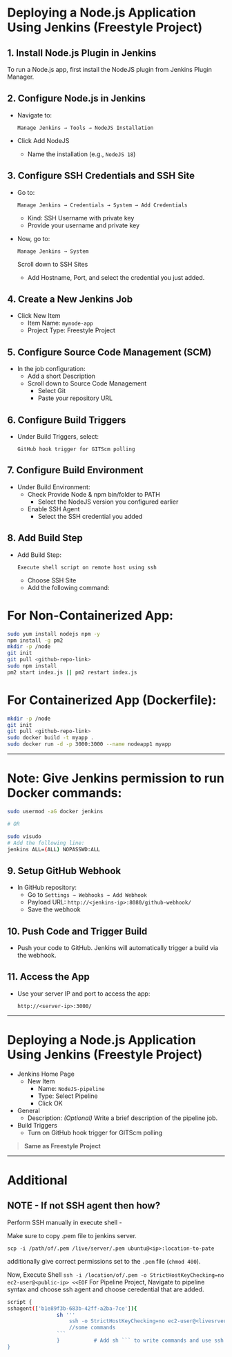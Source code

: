 # Deploying a Node.js Application Using Jenkins (Freestyle Project)

## 1. Install Node.js Plugin in Jenkins
To run a Node.js app, first install the NodeJS plugin from Jenkins Plugin Manager.

## 2. Configure Node.js in Jenkins
- Navigate to:
    
    `Manage Jenkins → Tools → NodeJS Installation`
    
- Click Add NodeJS
    - Name the installation (e.g., `NodeJS 18`)

## 3. Configure SSH Credentials and SSH Site
- Go to:
    
    `Manage Jenkins → Credentials → System → Add Credentials`
    
    - Kind: SSH Username with private key
    - Provide your username and private key
- Now, go to:
    
    `Manage Jenkins → System`
    
    Scroll down to SSH Sites
    
    - Add Hostname, Port, and select the credential you just added.

## 4. Create a New Jenkins Job
- Click New Item
    - Item Name: `mynode-app`
    - Project Type: Freestyle Project
 
## 5. Configure Source Code Management (SCM)
- In the job configuration:
    - Add a short Description
    - Scroll down to Source Code Management
        - Select Git
        - Paste your repository URL
     
## 6. Configure Build Triggers
- Under Build Triggers, select:
    
    `GitHub hook trigger for GITScm polling`

## 7. Configure Build Environment
- Under Build Environment:
    - Check Provide Node & npm bin/folder to PATH
        - Select the NodeJS version you configured earlier
    - Enable SSH Agent
        - Select the SSH credential you added
     
## 8. Add Build Step
- Add Build Step:
    
    `Execute shell script on remote host using ssh`
    
    - Choose SSH Site
    - Add the following command:
 
# For Non-Containerized App:
```bash
sudo yum install nodejs npm -y
npm install -g pm2
mkdir -p /node
git init
git pull <github-repo-link>
sudo npm install
pm2 start index.js || pm2 restart index.js
```

# For Containerized App (Dockerfile):
```bash
mkdir -p /node
git init
git pull <github-repo-link>
sudo docker build -t myapp .
sudo docker run -d -p 3000:3000 --name nodeapp1 myapp
```
---
# Note: Give Jenkins permission to run Docker commands:
```bash
sudo usermod -aG docker jenkins

# OR

sudo visudo
# Add the following line:
jenkins ALL=(ALL) NOPASSWD:ALL
```

## 9. Setup GitHub Webhook
- In GitHub repository:
    - Go to `Settings → Webhooks → Add Webhook`
    - Payload URL: `http://<jenkins-ip>:8080/github-webhook/`
    - Save the webhook
 
## 10. Push Code and Trigger Build
- Push your code to GitHub. Jenkins will automatically trigger a build via the webhook.

## 11. Access the App
- Use your server IP and port to access the app:
    
    `http://<server-ip>:3000/`

---
# Deploying a Node.js Application Using Jenkins (Freestyle Project)
- Jenkins Home Page
    - New Item
        - Name: `NodeJS-pipeline`
        - Type: Select Pipeline
        - Click OK
- General
    - Description: *(Optional)* Write a brief description of the pipeline job.
- Build Triggers
    - Turn on GitHub hook trigger for GITScm polling

> **Same as Freestyle Project**

---

# Additional 
## NOTE - If not SSH agent then how?
Perform SSH manually in execute shell - 

Make sure to copy .pem file to jenkins server. 

`scp -i /path/of/.pem /live/server/.pem ubuntu@<ip>:location-to-pate`

additionally give correct permissions set to the `.pem` file (`chmod 400`).

Now, Execute Shell
`ssh -i /location/of/.pem -o StrictHostKeyChecking=no ec2-user@<public-ip> <<EOF`
For Pipeline Project, Navigate to  pipeline syntax and choose ssh agent and choose ceredential that are added. 
```bash
script {
sshagent(['b1e89f3b-683b-42ff-a2ba-7ce']){
                sh '''
                    ssh -o StrictHostKeyChecking=no ec2-user@<livesrver-public-ip> << 'ENDSSH'
                    //some commands
                ```
                }           # Add sh ``` to write commands and use ssh
}
```
